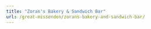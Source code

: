 ```yaml
---
title: "Zoran's Bakery & Sandwich Bar"
url: /great-missenden/zorans-bakery-and-sandwich-bar/
---
```

